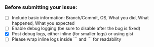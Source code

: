 ### Before submitting your issue:

- [ ] Include basic information: Branch/Commit, OS, What you did, What happened, What you expected
- [ ] Enable debug logging (be sure to disable after the bug is fixed)
- [x] Post debug logs, either inline (for smaller logs) or using gist
- [ ] Please wrap inline logs inside \`\`\` and \`\`\` for readability
